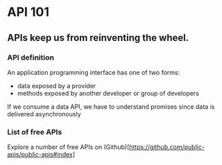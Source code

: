 # API 101

## APIs keep us from reinventing the wheel.

### API definition

An application programming interface has one of two forms:

- data exposed by a provider
- methods exposed by another developer or group of developers

If we consume a data API, we have to understand promises since data is delivered asynchronously

### List of free APIs

Explore a number of free APIs on (Github)[https://github.com/public-apis/public-apis#index]
